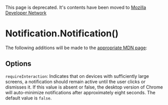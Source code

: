 This page is deprecated. It's contents have been moved to [Mozilla Developer Network](https://developer.mozilla.org/en-US/)

# Notification.Notification()

The following additions will be made to the [appropriate MDN page](https://developer.mozilla.org/en-US/docs/Web/API/notification/Notification):

## Options

`requireInteraction`: Indicates that on devices with sufficiently large screens, a notification should remain active until the user clicks or dismisses it. If this value is absent or false, the desktop version of Chrome will auto-minimize notifications after approximately eight seconds. The default value is `false`.

